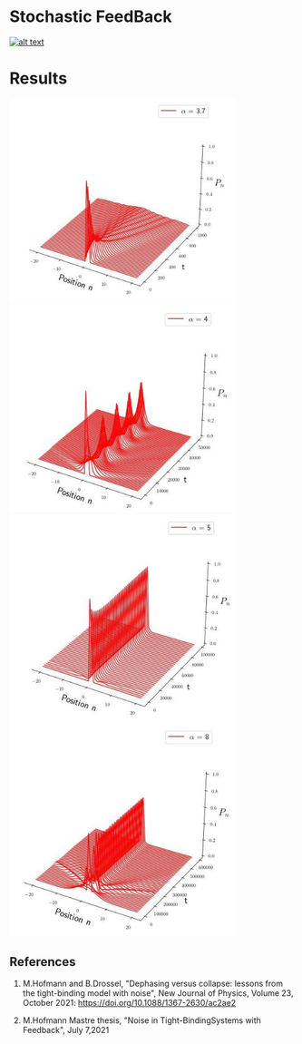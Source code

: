 # Stochastic FeedBack
<a href = "https://github.com/zaman13/Brownian-dynamics-in-a-time-varying-force-field/tree/main/Codes"> <img src="https://img.shields.io/badge/Language-C++ & Python-orange" alt="alt text"> </a>


# Results
<p float="left">
<img src="https://github.com/eurusebr/FeedBack/blob/master/HDNLS(3.7).jpg" alt="alt text" width="400">
<img src="https://github.com/eurusebr/FeedBack/blob/master/HDNLS(4).jpg" alt="alt text" width="400">
<img src="https://github.com/eurusebr/FeedBack/blob/master/HDNLS(5).jpg" alt="alt text" width="400">
<img src="https://github.com/eurusebr/FeedBack/blob/master/HDNLS(8).jpg" alt="alt text" width="400">
</p>





























## References
1. M.Hofmann and B.Drossel, "Dephasing versus collapse: lessons from the tight-binding model with noise", New Journal of Physics, Volume 23, October 2021:
<a href = "https://doi.org/10.1088/1367-2630/ac2ae2"> https://doi.org/10.1088/1367-2630/ac2ae2 </a>

2. M.Hofmann Mastre thesis, "Noise in Tight-BindingSystems with Feedback", July 7,2021

